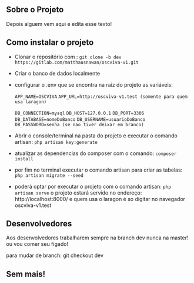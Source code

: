 
## Sobre o Projeto

Depois alguem vem aqui e edita esse texto!

## Como instalar o projeto

- Clonar o repositório com : `git clone -b dev https://gitlab.com/matthausnawan/oscviva-v1.git`
- Criar o banco de dados localmente
- configurar o .env que se encontra na raiz do projeto as variáveis:

    `APP_NAME=OSCVIVA`
    `APP_URL=http://oscviva-v1.test (somente para quem usa laragon)`
    
    `DB_CONNECTION=mysql`
    `DB_HOST=127.0.0.1`
    `DB_PORT=3306`
    `DB_DATABASE=nomeDoBanco`
    `DB_USERNAME=usuarioDoBanco`
    `DB_PASSWORD=senha (se nao tiver deixar em branco)`

- Abrir o console/terminal na pasta do projeto e executar o comando artisan: 
    `php artisan key:generate`
- atualizar as dependencias do composer com o comando: 
    `composer install`    
- por fim no terminal executar o comando artisan para criar as tabelas: 
    `php artisan migrate --seed`
- poderá optar por executar o projeto com o comando artisan:
    `php artisan serve`
   o projeto estará servido no endereço: http://localhost:8000/ e quem usa o laragon é so digitar no navegador oscviva-v1.test

## Desenvolvedores

Aos desenvolvedores trabalharem sempre na branch dev nunca na master! ou vou comer seu figado!

para mudar de branch:  git checkout dev

## Sem mais!
